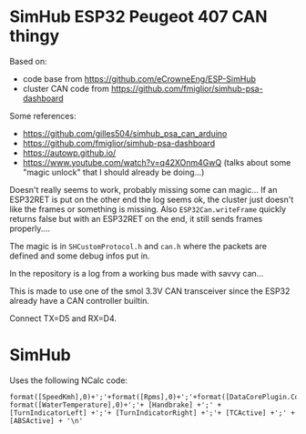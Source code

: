 # SimHub ESP32 Peugeot 407 CAN thingy

Based on:
- code base from https://github.com/eCrowneEng/ESP-SimHub
- cluster CAN code from https://github.com/fmiglior/simhub-psa-dashboard

Some references:
- https://github.com/gilles504/simhub_psa_can_arduino
- https://github.com/fmiglior/simhub-psa-dashboard
- https://autowp.github.io/
- https://www.youtube.com/watch?v=q42XOnm4GwQ (talks about some "magic unlock" that I should already be doing...)

Doesn't really seems to work, probably missing some can magic...
If an ESP32RET is put on the other end the log seems ok, the cluster just doesn't like the frames or something is missing.
Also `ESP32Can.writeFrame` quickly returns false but with an ESP32RET on the end, it still sends frames properly.... 

The magic is in `SHCustomProtocol.h` and `can.h` where the packets are defined and some debug infos put in.

In the repository is a log from a working bus made with savvy can...

This is made to use one of the smol 3.3V CAN transceiver since the ESP32 already have a CAN controller builtin.

Connect TX=D5 and RX=D4.

# SimHub

Uses the following NCalc code:
```text
format([SpeedKmh],0)+';'+format([Rpms],0)+';'+format([DataCorePlugin.Computed.Fuel_Percent],0)+';'+ format([WaterTemperature],0)+';'+ [Handbrake] +';' + [TurnIndicatorLeft] +';'+ [TurnIndicatorRight] +';'+ [TCActive] +';' + [ABSActive] + '\n'
```
